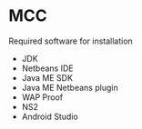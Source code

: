 # MCC

Required software for installation
* JDK
* Netbeans IDE
* Java ME SDK
* Java ME Netbeans plugin
* WAP Proof
* NS2
* Android Studio
